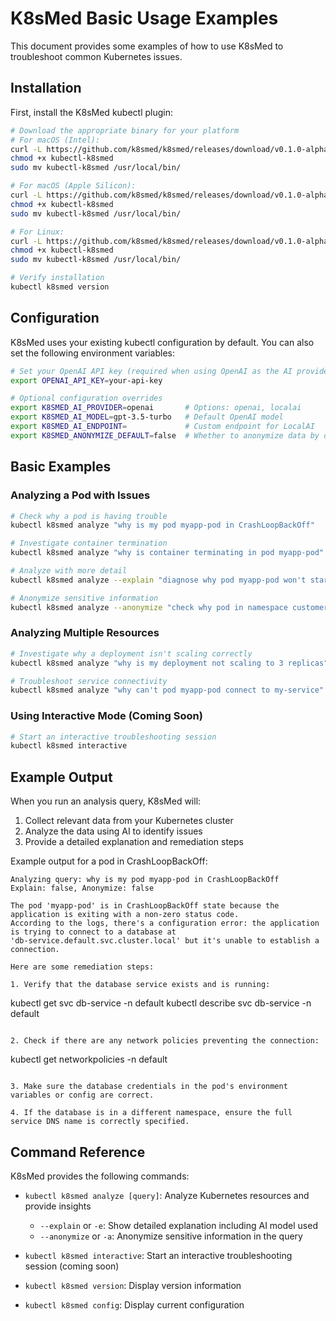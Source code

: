 # K8sMed Basic Usage Examples

This document provides some examples of how to use K8sMed to troubleshoot common Kubernetes issues.

## Installation

First, install the K8sMed kubectl plugin:

```bash
# Download the appropriate binary for your platform
# For macOS (Intel):
curl -L https://github.com/k8smed/k8smed/releases/download/v0.1.0-alpha/kubectl-k8smed_darwin_amd64 -o kubectl-k8smed
chmod +x kubectl-k8smed
sudo mv kubectl-k8smed /usr/local/bin/

# For macOS (Apple Silicon):
curl -L https://github.com/k8smed/k8smed/releases/download/v0.1.0-alpha/kubectl-k8smed_darwin_arm64 -o kubectl-k8smed
chmod +x kubectl-k8smed
sudo mv kubectl-k8smed /usr/local/bin/

# For Linux:
curl -L https://github.com/k8smed/k8smed/releases/download/v0.1.0-alpha/kubectl-k8smed_linux_amd64 -o kubectl-k8smed
chmod +x kubectl-k8smed
sudo mv kubectl-k8smed /usr/local/bin/

# Verify installation
kubectl k8smed version
```

## Configuration

K8sMed uses your existing kubectl configuration by default. You can also set the following environment variables:

```bash
# Set your OpenAI API key (required when using OpenAI as the AI provider)
export OPENAI_API_KEY=your-api-key

# Optional configuration overrides
export K8SMED_AI_PROVIDER=openai       # Options: openai, localai
export K8SMED_AI_MODEL=gpt-3.5-turbo   # Default OpenAI model
export K8SMED_AI_ENDPOINT=             # Custom endpoint for LocalAI
export K8SMED_ANONYMIZE_DEFAULT=false  # Whether to anonymize data by default
```

## Basic Examples

### Analyzing a Pod with Issues

```bash
# Check why a pod is having trouble
kubectl k8smed analyze "why is my pod myapp-pod in CrashLoopBackOff"

# Investigate container termination
kubectl k8smed analyze "why is container terminating in pod myapp-pod"

# Analyze with more detail
kubectl k8smed analyze --explain "diagnose why pod myapp-pod won't start"

# Anonymize sensitive information
kubectl k8smed analyze --anonymize "check why pod in namespace customer-data is failing"
```

### Analyzing Multiple Resources

```bash
# Investigate why a deployment isn't scaling correctly
kubectl k8smed analyze "why is my deployment not scaling to 3 replicas"

# Troubleshoot service connectivity
kubectl k8smed analyze "why can't pod myapp-pod connect to my-service"
```

### Using Interactive Mode (Coming Soon)

```bash
# Start an interactive troubleshooting session
kubectl k8smed interactive
```

## Example Output

When you run an analysis query, K8sMed will:

1. Collect relevant data from your Kubernetes cluster
2. Analyze the data using AI to identify issues
3. Provide a detailed explanation and remediation steps

Example output for a pod in CrashLoopBackOff:

```
Analyzing query: why is my pod myapp-pod in CrashLoopBackOff
Explain: false, Anonymize: false

The pod 'myapp-pod' is in CrashLoopBackOff state because the application is exiting with a non-zero status code.
According to the logs, there's a configuration error: the application is trying to connect to a database at
'db-service.default.svc.cluster.local' but it's unable to establish a connection.

Here are some remediation steps:

1. Verify that the database service exists and is running:
   ```
   kubectl get svc db-service -n default
   kubectl describe svc db-service -n default
   ```

2. Check if there are any network policies preventing the connection:
   ```
   kubectl get networkpolicies -n default
   ```

3. Make sure the database credentials in the pod's environment variables or config are correct.

4. If the database is in a different namespace, ensure the full service DNS name is correctly specified.
```

## Command Reference

K8sMed provides the following commands:

- `kubectl k8smed analyze [query]`: Analyze Kubernetes resources and provide insights
  - `--explain` or `-e`: Show detailed explanation including AI model used
  - `--anonymize` or `-a`: Anonymize sensitive information in the query

- `kubectl k8smed interactive`: Start an interactive troubleshooting session (coming soon)

- `kubectl k8smed version`: Display version information

- `kubectl k8smed config`: Display current configuration
